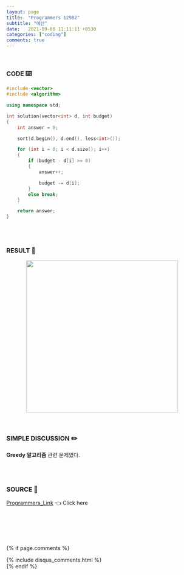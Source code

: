 ```yaml
---
layout: page
title:  "Programmers 12982"
subtitle: "예산"
date:   2021-09-08 11:11:11 +0530
categories: ["coding"]
comments: true
---
```


<br>

### CODE ⌨️

```c++
#include <vector>
#include <algorithm>

using namespace std;

int solution(vector<int> d, int budget)
{
	int answer = 0;

	sort(d.begin(), d.end(), less<int>());

	for (int i = 0; i < d.size(); i++)
	{
		if (budget - d[i] >= 0)
		{
			answer++;

			budget -= d[i];
		}
		else break;
	}

	return answer;
}
```  

<br>
<br>

### RESULT 💛

<img src="{{ '/assets/programmers/p12982r.jpg' }}" style="width: 400px; height: auto; margin-left: auto; margin-right: auto; display: block;">  

<br>
<br>

### SIMPLE DISCUSSION ✏️

**Greedy 알고리즘** 관련 문제였다.  

<br>
<br>

### SOURCE 💎

[Programmers_Link][link] 👈 Click here  

<br>
<br>
<br>
<br>

{% if page.comments %}
<div id="post-disqus" class="container">
{% include disqus_comments.html %}
</div>
{% endif %}

[link]: https://programmers.co.kr/learn/courses/30/lessons/12982